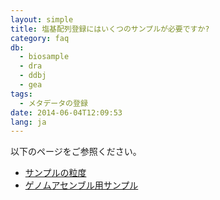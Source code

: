 ```yaml
---
layout: simple
title: 塩基配列登録にはいくつのサンプルが必要ですか?
category: faq
db:
  - biosample
  - dra
  - ddbj
  - gea
tags: 
  - メタデータの登録
date: 2014-06-04T12:09:53
lang: ja
---
```


以下のページをご参照ください。
- [サンプルの粒度](/biosample/overview.html#granularity)
- [ゲノムアセンブル用サンプル](/biosample/genome-assembly-sample.html)

